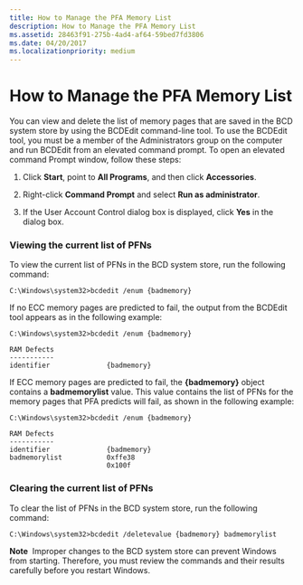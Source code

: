 ```yaml
---
title: How to Manage the PFA Memory List
description: How to Manage the PFA Memory List
ms.assetid: 28463f91-275b-4ad4-af64-59bed7fd3806
ms.date: 04/20/2017
ms.localizationpriority: medium
---
```


# How to Manage the PFA Memory List


You can view and delete the list of memory pages that are saved in the BCD system store by using the BCDEdit command-line tool. To use the BCDEdit tool, you must be a member of the Administrators group on the computer and run BCDEdit from an elevated command prompt. To open an elevated command Prompt window, follow these steps:

1.  Click **Start**, point to **All Programs**, and then click **Accessories**.

2.  Right-click **Command Prompt** and select **Run as administrator**.

3.  If the User Account Control dialog box is displayed, click **Yes** in the dialog box.

### Viewing the current list of PFNs

To view the current list of PFNs in the BCD system store, run the following command:

``` syntax
C:\Windows\system32>bcdedit /enum {badmemory}
```

If no ECC memory pages are predicted to fail, the output from the BCDEdit tool appears as in the following example:

``` syntax
C:\Windows\system32>bcdedit /enum {badmemory}

RAM Defects
-----------
identifier              {badmemory}
```

If ECC memory pages are predicted to fail, the **{badmemory}** object contains a **badmemorylist** value. This value contains the list of PFNs for the memory pages that PFA predicts will fail, as shown in the following example:

``` syntax
C:\Windows\system32>bcdedit /enum {badmemory}

RAM Defects
-----------
identifier              {badmemory}
badmemorylist           0xffe38
                        0x100f
```

### Clearing the current list of PFNs

To clear the list of PFNs in the BCD system store, run the following command:

``` syntax
C:\Windows\system32>bcdedit /deletevalue {badmemory} badmemorylist
```

**Note**  Improper changes to the BCD system store can prevent Windows from starting. Therefore, you must review the commands and their results carefully before you restart Windows.

 

 

 




